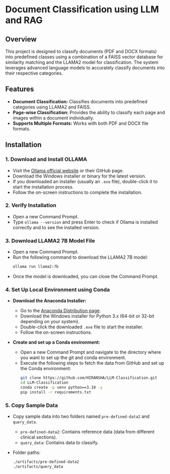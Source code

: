 # Document Classification using LLM and RAG

## Overview

This project is designed to classify documents (PDF and DOCX formats) into predefined classes using a combination of a FAISS vector database for similarity matching and the LLAMA2 model for classification. The system leverages advanced language models to accurately classify documents into their respective categories.

## Features

- **Document Classification:** Classifies documents into predefined categories using LLAMA2 and FAISS.
- **Page-wise Classification:** Provides the ability to classify each page and images within a document individually.
- **Supports Multiple Formats:** Works with both PDF and DOCX file formats.

## Installation

### 1. Download and Install OLLAMA

- Visit the [Ollama official website](https://ollama.com) or their GitHub page.
- Download the Windows installer or binary for the latest version.
- If you downloaded an installer (usually an `.exe` file), double-click it to start the installation process.
- Follow the on-screen instructions to complete the installation.

### 2. Verify Installation

- Open a new Command Prompt.
- Type `ollama --version` and press Enter to check if Ollama is installed correctly and to see the installed version.

### 3. Download LLAMA2 7B Model File

- Open a new Command Prompt.
- Run the following command to download the LLAMA2 7B model:
  ```bash
  ollama run llama2:7b

- Once the model is downloaded, you can close the Command Prompt.


### 4. Set Up Local Environment using Conda

- **Download the Anaconda Installer:**
  - Go to the [Anaconda Distribution page](https://www.anaconda.com/products/distribution).
  - Download the Windows installer for Python 3.x (64-bit or 32-bit depending on your system).
  - Double-click the downloaded `.exe` file to start the installer.
  - Follow the on-screen instructions.

- **Create and set up a Conda environment:**
  - Open a new Command Prompt and navigate to the directory where you want to set up the git and conda environment.
  - Execute the following steps to fetch the data from GitHub and set up the Conda environment:
    ```bash
    git clone https://github.com/HIRANSHA/LLM-Classification.git
    cd LLM-Classification
    conda create -p venv python==3.10 -y
    pip install -r requirements.txt
    ```

### 5. Copy Sample Data

- Copy sample data into two folders named `pre-defined-data2` and `query_data`.
  - `pre-defined-data2`: Contains reference data (data from different clinical sections).
  - `query_data`: Contains data to classify.

- Folder paths:
  ```bash
  ./artifacts/pre-defined-data2
  ./artifacts/query_data
  ```



